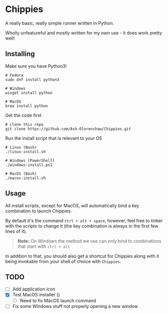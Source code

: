 # Chippies

A really basic, really simple runner written in Python.

Wholly unfeatureful and mostly written for my own use - it does work pretty well!

## Installing

Make sure you have Python3!
```nu-script
# Fedora
sudo dnf install python3

# Windows 
winget install python

# MacOS
brew install python
```
Get the code first
```nu-script
# clone this repo
git clone https://github.com/Ash-Olorenshaw/Chippies.git
```
Run the install script that is relevant to your OS
```nu-script
# Linux (Bash)
./linux-install.sh

# Windows (PowerShell)
./windows-install.ps1

# MacOS (Bash)
./macos-install.sh
```
## Usage

All install scripts, except for MacOS, will automatically bind a key combination to launch Chippies.

By default it's the command `ctrl + alt + space`, however, feel free to tinker with the scripts to change it (the key combination is always in the first few lines of it).

> **Note:** On Windows the method we use can *only* bind to combinations that start with `ctrl + alt`

In addition to that, you should also get a shortcut for Chippies along with it being invokable from your shell of choice with `Chippies`.

## TODO

* [ ] Add application icon
* [x] Test MacOS installer ()
    * [ ] Need to fix MacOS launch command
* [ ] Fix some Windows stuff not properly opening a new window
